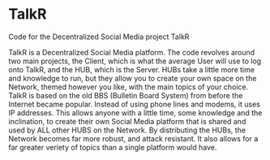 # TalkR
Code for the Decentralized Social Media project TalkR

TalkR is a Decentralized Social Media platform. The code revolves around two main projects, the Client, which is what the average User will use to log onto TalkR, and the HUB, which is the Server. HUBs take a little more time and knowledge to run, but they allow you to create your own space on the Network, themed however you like, with the main topics of your choice.
TalkR is based on the old BBS (Bulletin Board System) from before the Internet became popular. Instead of using phone lines and modems, it uses IP addresses. This allows anyone with a little time, some knowledge and the inclination, to create their own Social Media platform that is shared and used by ALL other HUBS on the Network.
By distributing the HUBs, the Network becomes far more robust, and attack resistant. It also allows for a far greater veriety of topics than a single platform would have.
